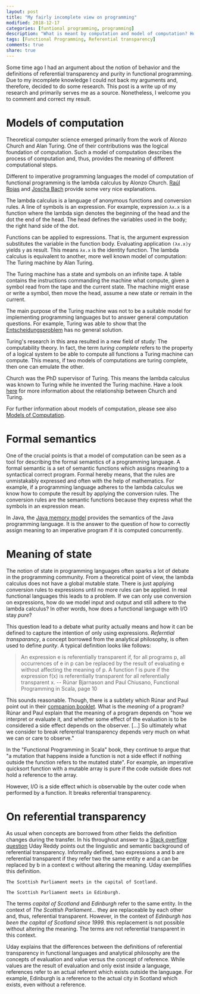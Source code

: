 ```yaml
---
layout: post
title: "My fairly incomplete view on programming"
modified: 2018-12-17
categories: [funtional programming, programming] 
description: "What is meant by computation and model of computation? How does it refer to functional programming?"
tags: [Functional Programming, Referential transparency]
comments: true
share: true
---
```

Some time ago I had an argument about the notion of behavior and the definitions of referential transparency and purity in functional programming. Due to my incomplete knowledge I could not back my arguments and, therefore, decided to do some research. This post is a write up of my research and primarily serves me as a source. Nonetheless, I welcome you to comment and correct my result.

# Models of computation
Theoretical computer science emerged primarily from the work of Alonzo Church and Alan Turing. One of their contributions was the logical foundation of computation. Such a model of computation describes the process of computation and, thus, provides the meaning of different computational steps.

Different to imperative programming languages the model of computation of functional programming is the lambda calculus by Alonzo Church. [Raúl Rojas](http://www.inf.fu-berlin.de/lehre/WS03/alpi/lambda.pdf) and [Joscha Bach](http://palmstroem.blogspot.de/2012/05/lambda-calculus-for-absolute-dummies.html) provide some very nice explanations. 

The lambda calculus is a language of anonymous functions and conversion rules. A line of symbols is an expression. For example, expression `λx.x` is a function where the lambda sign denotes the beginning of the head and the dot the end of the head. The head defines the variables used in the body; the right hand side of the dot. 

Functions can be applied to expressions. That is, the argument expression substitutes the variable in the function body. Evaluating application `(λx.x)y` yields `y` as result. This means `λx.x` is the identity function. The lambda calculus is equivalent to another, more well known model of computation: The Turing machine by Alan Turing.

The Turing machine has a state and symbols on an infinite tape. A table contains the instructions commanding the machine what compute, given a symbol read from the tape and the current state. The machine might erase or write a symbol, then move the head, assume a new state or remain in the current.

The main purpose of the Turing machine was not to be a suitable model for implementing programming languages but to answer general computation questions. For example, Turing was able to show that the [Entscheidungsproblem](https://en.wikipedia.org/wiki/Entscheidungsproblem) has no general solution. 

Turing's research in this area resulted in a new field of study: The computability theory. In fact, the term *turing complete* refers to the property of a logical system to be able to compute all functions a Turing machine can compute. This means, if two models of computations are turing complete, then one can emulate the other.

Church was the PhD supervisor of Turing. This means the lambda calculus was known to Turing while he invented the Turing machine. Have a look [here](https://www.quora.com/Did-Alan-Turing-ever-meet-Alonzo-Church) for more information about the relationship between Church and Turing.

For further information about models of computation, please see also [Models of Computation](https://cs.brown.edu/people/jes/book/pdfs/ModelsOfComputation.pdf).   

# Formal semantics
One of the crucial points is that a model of computation can be seen as a tool for describing the formal semantics of a programming language. A formal semantic is a set of semantic functions which assigns meaning to a syntactical correct program. Formal hereby means, that the rules are unmistakably expressed and often with the help of mathematics. For example, if a programming language adheres to the lambda calculus we know how to compute the result by applying the conversion rules. The conversion rules are the semantic functions because they express what the symbols in an expression mean.

In Java, the [Java memory model](https://en.wikipedia.org/wiki/Java_memory_model) provides the semantics of the Java programming language. It is the answer to the question of how to correctly assign meaning to an imperative program if it is computed concurrently.  

# Meaning of state
The notion of state in programming languages often sparks a lot of debate in the programming community. From a theoretical point of view, the lambda calculus does not have a global mutable state. There is just applying conversion rules to expressions until no more rules can be applied. In real functional languages this leads to a problem. If we can only use conversion on expressions, how do we model input and output and still adhere to the lambda calculus? In other words, how does a functional language with I/O stay *pure*?

This question lead to a debate what purity actually means and how it can be defined to capture the intention of only using expressions. *Referntial transparancy*, a concept borrowed from the analytical philosophy, is often used to define *purity*. A typical definition looks like follows:

> An expression e is referentially transparent if, for all programs p, all occurrences of e in p can be replaced by the result of evaluating e without affecting the meaning of p.  A function f is pure if the expression f(x) is referentially transparent for all referentially transparent x. -- Rúnar Bjarnason and Paul Chiusano, Functional Programming in Scala, page 10

This sounds reasonable. Though, there is a subtlety which Rúnar and Paul point out in their [companion booklet](http://blog.higher-order.com/assets/fpiscompanion.pdf). What is the *meaning* of a program? Rúnar and Paul explain that the meaning of a program depends on "how we interpret or evaluate it, and whether some effect of the evaluation is to be considered a side effect depends on the observer. [...] So ultimately what we consider to break referential transparency depends very much on what we can or care to observe." 

In the "Functional Programming in Scala" book, they continue to argue that "a mutation that happens inside a function is not a side effect if nothing outside the function refers to the mutated state". For example, an imperative quicksort function with a mutable array is pure if the code outside does not hold a reference to the array. 

However, I/O is a side effect which is observable by the outer code when performed by a function. It breaks referential transparency.

# On referential transparency
As usual when concepts are borrowed from other fields the definition changes during the transfer. In his throughout answer to a [Stack overflow question](http://stackoverflow.com/questions/210835/what-is-referential-transparency) Uday Reddy points out the linguistic and semantic background of referential transparency. Informally defined, two expressions a and b are referential transparent if they refer two the same entity e and a can be replaced by b in a context c without altering the meaning. Uday exemplifies this definition. 

`The Scottish Parliament meets in the capital of Scotland.`

`The Scottish Parliament meets in Edinburgh.`

The terms *capital of Scotland* and *Edinburgh* refer to the same entity. In the context of *The Scottish Parliament...* they are replaceable by each other and, thus, referential transparent. However, in the context of *Edinburgh has been the capital of Scotland since 1999.* this replacement is not possible without altering the meaning. The terms are not referential transparent in this context.

Uday explains that the differences between the definitions of referential transparency in functional languages and analytical philosophy are the concepts of evaluation and value versus the concept of reference. While values are the result of evaluation and only exist inside a language, references refer to an actual referent which exists outside the language. For example, Edinburgh is a reference to the actual city in Scotland which exists, even without a reference.
